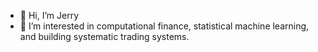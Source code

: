 - 👋 Hi, I’m Jerry
- 👀 I’m interested in computational finance, statistical machine learning, and building systematic trading systems.

<!---
jlohding/jlohding is a ✨ special ✨ repository because its `README.md` (this file) appears on your GitHub profile.
You can click the Preview link to take a look at your changes.
--->
